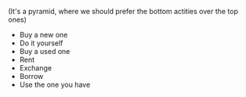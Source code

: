 (It's a pyramid, where we should prefer the bottom actities over the top ones)

- Buy a new one
- Do it yourself
- Buy a used one
- Rent
- Exchange
- Borrow
- Use the one you have
